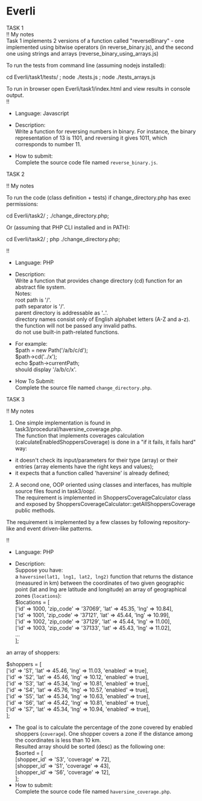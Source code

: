 # Everli

TASK 1  
!! My notes  
Task 1 implements 2 versions of a function called "reverseBinary" - one implemented using bitwise operators (in reverse_binary.js), and the second one using strings and arrays (reverse_binary_using_arrays.js)  
  
To run the tests from command line (assuming nodejs installed):  
  
cd Everli/task1/tests/ ; node ./tests.js ; node ./tests_arrays.js  
  
To run in browser open Everli/task1/index.html and view results in console output.  
!!  
  
- Language: Javascript  
  
- Description:  
Write a function for reversing numbers in binary. For instance, the binary representation of 13 is 1101, and reversing it gives 1011, which corresponds to number 11.  
  
- How to submit:  
Complete the source code file named `reverse_binary.js`.


TASK 2  
  
!! My notes  

To run the code (class definition + tests) if change_directory.php has exec permissions:
  
cd Everli/task2/ ; ./change_directory.php;  
  
Or (assuming that PHP CLI installed and in PATH):  
  
  cd Everli/task2/ ; php ./change_directory.php;

!!  
  
- Language: PHP  
  
- Description:  
Write a function that provides change directory (cd) function for an abstract file system.  
Notes:  
root path is '/'.  
path separator is '/'.  
parent directory is addressable as '..'.  
directory names consist only of English alphabet letters (A-Z and a-z).  
the function will not be passed any invalid paths.  
do not use built-in path-related functions.  
  
- For example:  
$path = new Path('/a/b/c/d');  
$path->cd('../x');  
echo $path->currentPath;  
should display '/a/b/c/x'.  
  
- How To Submit:  
Complete the source file named `change_directory.php`.  
  
TASK 3  
  
!! My notes  
  
1. One simple implementation is found in task3/procedural/haversine_coverage.php.  
The function that implements coverages calculation (calculateEnabledShoppersCoverage) is done in a "if it fails, it fails hard" way:  
  
- it doesn't check its input/parameters for their type (array) 
   or their entries (array elements have the right keys and values);  
- it expects that a function called 'haversine' is already defined;  
  
2. A second one, OOP oriented using classes and interfaces, has multiple source files found in task3/oop/.  
The requirement is implemented in ShoppersCoverageCalculator class and exposed by ShoppersCoverageCalculator::getAllShoppersCoverage public methods.  
  
The requirement is implemented by a few classes by following repository-like and event driven-like patterns.   

!!  
  
- Language: PHP  
  
- Description:  
Suppose you have:  
a `haversine(lat1, lng1, lat2, lng2)` function that returns the distance (measured in km) between the coordinates of two given geographic point (lat and lng are latitude and longitude)
an array of geographical zones (`locations`):  
	$locations = [  
    	  ['id' => 1000, 'zip_code' => '37069', 'lat' => 45.35, 'lng' => 10.84],  
    	  ['id' => 1001, 'zip_code' => '37121', 'lat' => 45.44, 'lng' => 10.99],  
    	  ['id' => 1002, 'zip_code' => '37129', 'lat' => 45.44, 'lng' => 11.00],  
          ['id' => 1003, 'zip_code' => '37133', 'lat' => 45.43, 'lng' => 11.02],  
  ...   
    	];  
  
an array of shoppers:  
  
$shoppers = [  
    ['id' => 'S1', 'lat' => 45.46, 'lng' => 11.03, 'enabled' => true],  
    ['id' => 'S2', 'lat' => 45.46, 'lng' => 10.12, 'enabled' => true],  
    ['id' => 'S3', 'lat' => 45.34, 'lng' => 10.81, 'enabled' => true],  
    ['id' => 'S4', 'lat' => 45.76, 'lng' => 10.57, 'enabled' => true],  
    ['id' => 'S5', 'lat' => 45.34, 'lng' => 10.63, 'enabled' => true],  
    ['id' => 'S6', 'lat' => 45.42, 'lng' => 10.81, 'enabled' => true],  
    ['id' => 'S7', 'lat' => 45.34, 'lng' => 10.94, 'enabled' => true],  
];  
  
- The goal is to calculate the percentage of the zone covered by enabled shoppers (`coverage`). One shopper covers a zone if the distance among the coordinates is less than 10 km.  
Resulted array should be sorted (desc) as the following one:  
$sorted = [  
  [shopper_id' => 'S3', 'coverage' => 72],  
  [shopper_id' => 'S1', 'coverage' => 43],  
  [shopper_id' => 'S6', 'coverage' => 12],  
];  
- How to submit:  
Complete the source code file named `haversine_coverage.php`.  

